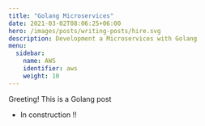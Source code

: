 ```yaml
---
title: "Golang Microservices"
date: 2021-03-02T08:06:25+06:00
hero: /images/posts/writing-posts/hire.svg
description: Development a Microservices with Golang 
menu:
  sidebar:
    name: AWS
    identifier: aws
    weight: 10
---
```


Greeting! This is a Golang post

- In construction !!
